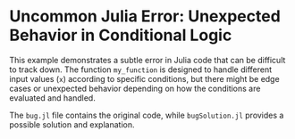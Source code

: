 # Uncommon Julia Error: Unexpected Behavior in Conditional Logic

This example demonstrates a subtle error in Julia code that can be difficult to track down.  The function `my_function` is designed to handle different input values (`x`) according to specific conditions, but there might be edge cases or unexpected behavior depending on how the conditions are evaluated and handled.

The `bug.jl` file contains the original code, while `bugSolution.jl` provides a possible solution and explanation.